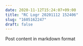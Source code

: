 ```yaml
---
date: 2020-11-12T15:24:07+09:00
title: "RC Logr 20201112 152406"
slug: "1605162247"
draft: false
---
```


Post content in markdown format
